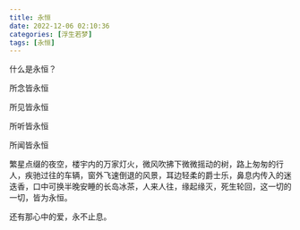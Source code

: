 ```yaml
---
title: 永恒
date: 2022-12-06 02:10:36
categories: [浮生若梦]
tags: [永恒]
---
```


什么是永恒？

所念皆永恒

所见皆永恒

所听皆永恒

所闻皆永恒

繁星点缀的夜空，楼宇内的万家灯火，微风吹拂下微微摇动的树，路上匆匆的行人，疾驰过往的车辆，窗外飞速倒退的风景，耳边轻柔的爵士乐，鼻息内传入的迷迭香，口中可换半晚安睡的长岛冰茶，人来人往，缘起缘灭，死生轮回，这一切的一切，皆为永恒。

还有那心中的爱，永不止息。